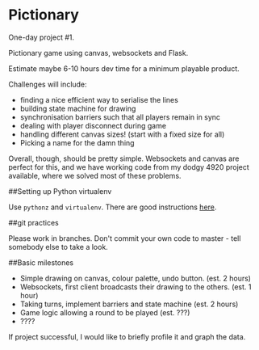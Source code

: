 Pictionary
========

One-day project #1.

Pictionary game using canvas, websockets and Flask.

Estimate maybe 6-10 hours dev time for a minimum playable product.

Challenges will include:

- finding a nice efficient way to serialise the lines
- building state machine for drawing 
- synchronisation barriers such that all players remain in sync
- dealing with player disconnect during game
- handling different canvas sizes! (start with a fixed size for all)
- Picking a name for the damn thing

Overall, though, should be pretty simple. Websockets and canvas are perfect for this, and we have working code from my dodgy 4920 project available, where we solved most of these problems.

##Setting up Python virtualenv

Use `pythonz` and `virtualenv`. There are good instructions [here](https://github.com/calvintam/comp4920/blob/master/README.md). 

##git practices

Please work in branches. Don't commit your own code to master - tell somebody else to take a look.

##Basic milestones

- Simple drawing on canvas, colour palette, undo button. (est. 2 hours)
- Websockets, first client broadcasts their drawing to the others. (est. 1 hour)
- Taking turns, implement barriers and state machine (est. 2 hours)
- Game logic allowing a round to be played (est. ???)
- ????

If project successful, I would like to briefly profile it and graph the data.
